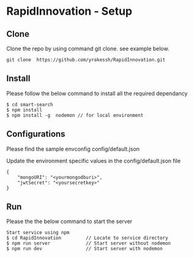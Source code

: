 # RapidInnovation - Setup

## Clone

Clone the repo by using command git clone. see example below.

`git clone  https://github.com/yrakessh/RapidInnovation.git`

## Install

Please follow the below command to install all the required dependancy
```
$ cd smart-search
$ npm install
$ npm install -g  nodemon // for local environment
```

## Configurations

Please find the sample envconfig config/default.json

Update the environment specific values in the config/default.json file
```
{
    "mongoURI": "<yourmongodburi>",
    "jwtSecret": "<yoursecretkey>"
}
```
## Run

Please the the below command to start the server

```
Start service using npm
$ cd RapidInnovation         // Locate to service directory
$ npm run server             // Start server without nodemon 
$ npm run dev                // Start server with nodemon
```
